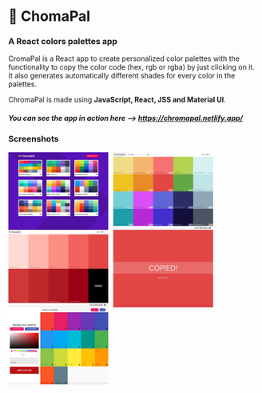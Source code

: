 # 🎨 ChomaPal
### A React colors palettes app

CromaPal is a React app to create personalized color palettes with the functionality to copy the color code (hex, rgb or rgba) by just clicking on it. It also generates automatically different shades for every color in the palettes.

ChromaPal is made using **JavaScript, React, JSS and Material UI**.

##### You can see the app in action here --> https://chromapal.netlify.app/

### Screenshots
<img src="https://raw.githubusercontent.com/arturogbruno/chromapal/master/public/screenshots/home.png"
     alt="Home screen"
     style="float: left; margin-right: 10px;"
     width="200" /> <img src="https://raw.githubusercontent.com/arturogbruno/chromapal/master/public/screenshots/palette.png"
     alt="Palette"
     style="float: left; margin-right: 10px;"
     width="200" /> <img src="https://raw.githubusercontent.com/arturogbruno/chromapal/master/public/screenshots/shades.png"
     alt="Shades"
     style="float: left; margin-right: 10px;"
     width="200" /> <img src="https://raw.githubusercontent.com/arturogbruno/chromapal/master/public/screenshots/copied.png"
     alt="New palette"
     style="float: left; margin-right: 10px;"
     width="200" /> <img src="https://raw.githubusercontent.com/arturogbruno/chromapal/master/public/screenshots/new_palette.png"
     alt="Home screen"
     style="float: left; margin-right: 10px;"
     width="200" />
    
